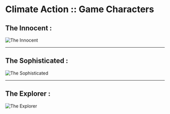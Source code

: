 # Climate Action :: Game Characters


<h2> The Innocent : </h2>

![The Innocent](https://user-images.githubusercontent.com/86942363/166801733-3039a88e-cb56-49b2-8acc-b5f2e8bea482.png)

<hr>

<h2> The Sophisticated : </h2>

![The Sophisticated](https://user-images.githubusercontent.com/86942363/166952850-ce7137fd-3ce2-404f-af45-27f425765d2c.png)

<hr>

<h2> The Explorer : </h2>

![The Explorer](https://user-images.githubusercontent.com/86942363/168325226-81ebbe6e-5c9b-4104-bf30-0a1da3881802.png)
